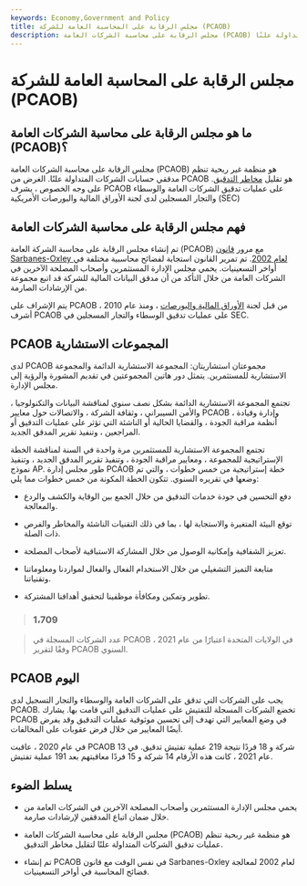 ```yaml
---
keywords: Economy,Government and Policy
title: مجلس الرقابة على المحاسبة العامة للشركة (PCAOB)
description: مجلس الرقابة على محاسبة الشركات العامة (PCAOB) هو منظمة غير ربحية تنظم مدققي حسابات الشركات المتداولة علنًا.
---
```


# مجلس الرقابة على المحاسبة العامة للشركة (PCAOB)
## ما هو مجلس الرقابة على محاسبة الشركات العامة (PCAOB)؟

مجلس الرقابة على محاسبة الشركات العامة (PCAOB) هو منظمة غير ربحية تنظم مدققي حسابات الشركات المتداولة علنًا. الغرض من PCAOB هو تقليل [مخاطر التدقيق](/audit-risk). على وجه الخصوص ، يشرف PCAOB على عمليات تدقيق الشركات العامة والوسطاء والتجار المسجلين لدى لجنة الأوراق المالية والبورصات الأمريكية (SEC)

## فهم مجلس الرقابة على محاسبة الشركات العامة

تم إنشاء مجلس الرقابة على محاسبة الشركة العامة (PCAOB) مع مرور [قانون Sarbanes-Oxley لعام 2002](/sarbanesoxleyact). تم تمرير القانون استجابة لفضائح محاسبية مختلفة في أواخر التسعينيات. يحمي مجلس الإدارة المستثمرين وأصحاب المصلحة الآخرين في الشركات العامة من خلال التأكد من أن مدقق البيانات المالية للشركة قد اتبع مجموعة من الإرشادات الصارمة.

يتم الإشراف على PCAOB من قبل لجنة [الأوراق المالية والبورصات](/sec) ، ومنذ عام 2010 ، أشرف PCAOB على عمليات تدقيق الوسطاء والتجار المسجلين في SEC.

## PCAOB المجموعات الاستشارية

لدى PCAOB مجموعتان استشاريتان: المجموعة الاستشارية الدائمة والمجموعة الاستشارية للمستثمرين. يتمثل دور هاتين المجموعتين في تقديم المشورة والرؤية إلى مجلس الإدارة.

تجتمع المجموعة الاستشارية الدائمة بشكل نصف سنوي لمناقشة البيانات والتكنولوجيا ، والأمن السيبراني ، وثقافة الشركة ، والاتصالات حول معايير PCAOB ، وإدارة وقيادة أنظمة مراقبة الجودة ، والقضايا الحالية أو الناشئة التي تؤثر على عمليات التدقيق أو المراجعين ، وتنفيذ تقرير المدقق الجديد.

تجتمع المجموعة الاستشارية للمستثمرين مرة واحدة في السنة لمناقشة الخطة الإستراتيجية للمجموعة ، ومعايير مراقبة الجودة ، وتنفيذ تقرير المدقق الجديد ، وتنفيذ نموذج AP. طور مجلس إدارة PCAOB خطة إستراتيجية من خمس خطوات ، والتي تم وضعها في تقريره السنوي. تتكون الخطة المكونة من خمس خطوات مما يلي:

- دفع التحسين في جودة خدمات التدقيق من خلال الجمع بين الوقاية والكشف والردع والمعالجة.

- توقع البيئة المتغيرة والاستجابة لها ، بما في ذلك التقنيات الناشئة والمخاطر والفرص ذات الصلة.

- تعزيز الشفافية وإمكانية الوصول من خلال المشاركة الاستباقية لأصحاب المصلحة.

- متابعة التميز التشغيلي من خلال الاستخدام الفعال والفعال لمواردنا ومعلوماتنا وتقنياتنا.

- تطوير وتمكين ومكافأة موظفينا لتحقيق أهدافنا المشتركة.

> ### 1،709

> عدد الشركات المسجلة في PCAOB في الولايات المتحدة اعتبارًا من عام 2021 ، وفقًا لتقرير PCAOB السنوي.

>

## PCAOB اليوم

يجب على الشركات التي تدقق على الشركات العامة والوسطاء والتجار التسجيل لدى PCAOB. تخضع الشركات المسجلة للتفتيش على عمليات التدقيق التي قامت بها. يشارك PCAOB في وضع المعايير التي تهدف إلى تحسين موثوقية عمليات التدقيق وقد يفرض أيضًا المعايير من خلال فرض عقوبات على المخالفات.

في عام 2020 ، عاقبت PCAOB 13 شركة و 18 فردًا نتيجة 219 عملية تفتيش تدقيق. في عام 2021 ، كانت هذه الأرقام 14 شركة و 15 فردًا معاقبتهم بعد 191 عملية تفتيش.

## يسلط الضوء

- يحمي مجلس الإدارة المستثمرين وأصحاب المصلحة الآخرين في الشركات العامة من خلال ضمان اتباع المدققين لإرشادات صارمة.

- مجلس الرقابة على محاسبة الشركات العامة (PCAOB) هو منظمة غير ربحية تنظم عمليات تدقيق الشركات المتداولة علنًا لتقليل مخاطر التدقيق.

- تم إنشاء PCAOB في نفس الوقت مع قانون Sarbanes-Oxley لعام 2002 لمعالجة فضائح المحاسبة في أواخر التسعينيات.

